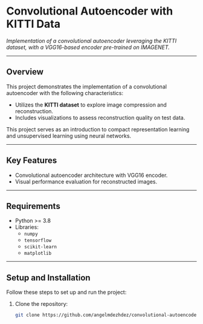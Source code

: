 # **Convolutional Autoencoder with KITTI Data**  
_Implementation of a convolutional autoencoder leveraging the KITTI dataset, with a VGG16-based encoder pre-trained on IMAGENET._

---

## **Overview**  
This project demonstrates the implementation of a convolutional autoencoder with the following characteristics:  
- Utilizes the **KITTI dataset** to explore image compression and reconstruction.   
- Includes visualizations to assess reconstruction quality on test data.  

This project serves as an introduction to compact representation learning and unsupervised learning using neural networks.

---

## **Key Features**  
- Convolutional autoencoder architecture with VGG16 encoder.  
- Visual performance evaluation for reconstructed images.  

---

## **Requirements**  
- Python >= 3.8  
- Libraries:  
  - `numpy`
  - `tensorflow`
  - `scikit-learn`  
  - `matplotlib`  

---

## **Setup and Installation**  
Follow these steps to set up and run the project:  

1. Clone the repository:  
   ```bash
   git clone https://github.com/angelmdezhdez/convolutional-autoencoder.git
